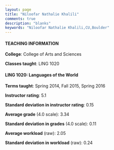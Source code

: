 ```yaml
---
layout: page
title: "Niloofar Nathalie Khalili" 
comments: true
description: "blanks"
keywords: "Niloofar Nathalie Khalili,CU,Boulder"
---
```

<head>
<script src="https://ajax.googleapis.com/ajax/libs/jquery/2.1.3/jquery.min.js"></script>
<script src="https://dl.dropboxusercontent.com/s/pc42nxpaw1ea4o9/highcharts.js?dl=0"></script>
<!-- <script src="../assets/js/highcharts.js"></script> -->
<style type="text/css">@font-face {
	font-family: "Bebas Neue";
	src: url(https://www.filehosting.org/file/details/544349/BebasNeue Regular.otf) format("opentype");
	}
	h1.Bebas { 
		font-family: "Bebas Neue", Verdana, Tahoma;
	}
</style>
</head>
	   
#### TEACHING INFORMATION

**College**: College of Arts and Sciences

**Classes taught**: LING 1020

#### LING 1020: Languages of the World

**Terms taught**: Spring 2014, Fall 2015, Spring 2016

**Instructor rating**: 5.1

**Standard deviation in instructor rating**: 0.15

**Average grade** (4.0 scale): 3.34

**Standard deviation in grades** (4.0 scale): 0.11

**Average workload** (raw): 2.05

**Standard deviation in workload** (raw): 0.24

